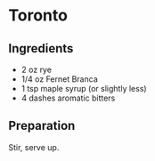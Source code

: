 # Toronto 

## Ingredients

* 2 oz 		rye
* 1/4 oz 	Fernet Branca
* 1 tsp  	maple syrup (or slightly less)
* 4 dashes 	aromatic bitters

## Preparation

Stir, serve up.